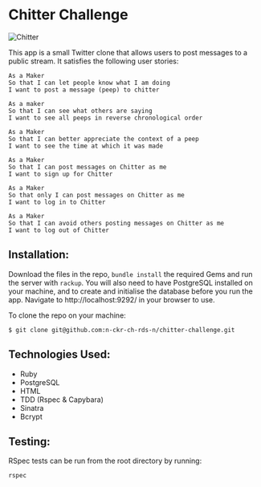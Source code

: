 Chitter Challenge
=================
![Chitter](https://github.com/n-ckr-ch-rds-n/chitter-challenge/blob/master/assets/chitter.png)

This app is a small Twitter clone that allows users to post messages to a public stream. It satisfies the following user stories:

```
As a Maker
So that I can let people know what I am doing  
I want to post a message (peep) to chitter

As a maker
So that I can see what others are saying  
I want to see all peeps in reverse chronological order

As a Maker
So that I can better appreciate the context of a peep
I want to see the time at which it was made

As a Maker
So that I can post messages on Chitter as me
I want to sign up for Chitter

As a Maker
So that only I can post messages on Chitter as me
I want to log in to Chitter

As a Maker
So that I can avoid others posting messages on Chitter as me
I want to log out of Chitter

```

Installation:
-------------

Download the files in the repo, `bundle install` the required Gems and run the server with `rackup`. You will also need to have PostgreSQL installed on your machine, and to create and initialise the database before you run the app. Navigate to http://localhost:9292/ in your browser to use.

To clone the repo on your machine:

```
$ git clone git@github.com:n-ckr-ch-rds-n/chitter-challenge.git
```

Technologies Used:
-----------------
* Ruby
* PostgreSQL
* HTML
* TDD (Rspec & Capybara)
* Sinatra
* Bcrypt

Testing:
-------

RSpec tests can be run from the root directory by running:

```
rspec
```
